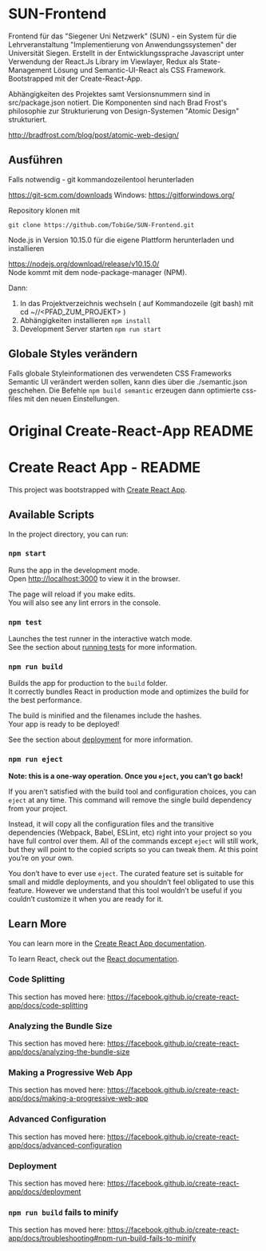 # SUN-Frontend

Frontend für das "Siegener Uni Netzwerk" (SUN) - ein System für die Lehrveranstaltung "Implementierung von Anwendungssystemen" der Universität Siegen. Erstellt in der Entwicklungssprache Javascript unter Verwendung der React.Js Library im Viewlayer, Redux als State-Management Lösung und Semantic-UI-React als CSS Framework.
Bootstrapped mit der Create-React-App.

Abhängigkeiten des Projektes samt Versionsnummern sind in src/package.json notiert. Die Komponenten sind nach Brad Frost's philosophie zur Strukturierung von Design-Systemen "Atomic Design" strukturiert.

http://bradfrost.com/blog/post/atomic-web-design/

## Ausführen

Falls notwendig - git kommandozeilentool herunterladen

https://git-scm.com/downloads
Windows: https://gitforwindows.org/

Repository klonen mit

`git clone https://github.com/TobiGe/SUN-Frontend.git`

Node.js in Version 10.15.0 für die eigene Plattform herunterladen und installieren

https://nodejs.org/download/release/v10.15.0/  
Node kommt mit dem node-package-manager (NPM).

Dann:

1. In das Projektverzeichnis wechseln ( auf Kommandozeile (git bash) mit cd ~/<BENUTZERNAME>/<PFAD_ZUM_PROJEKT> )
2. Abhängigkeiten installieren `npm install`
3. Development Server starten `npm run start`


## Globale Styles verändern

Falls globale Styleinformationen des verwendeten CSS Frameworks Semantic UI verändert werden sollen, kann dies über die ./semantic.json geschehen. Die Befehle `npm build semantic` erzeugen dann optimierte css-files mit den neuen Einstellungen.

# Original Create-React-App README


# Create React App - README

This project was bootstrapped with [Create React App](https://github.com/facebook/create-react-app).

## Available Scripts

In the project directory, you can run:

### `npm start`

Runs the app in the development mode.<br>
Open [http://localhost:3000](http://localhost:3000) to view it in the browser.

The page will reload if you make edits.<br>
You will also see any lint errors in the console.

### `npm test`

Launches the test runner in the interactive watch mode.<br>
See the section about [running tests](https://facebook.github.io/create-react-app/docs/running-tests) for more information.

### `npm run build`

Builds the app for production to the `build` folder.<br>
It correctly bundles React in production mode and optimizes the build for the best performance.

The build is minified and the filenames include the hashes.<br>
Your app is ready to be deployed!

See the section about [deployment](https://facebook.github.io/create-react-app/docs/deployment) for more information.

### `npm run eject`

**Note: this is a one-way operation. Once you `eject`, you can’t go back!**

If you aren’t satisfied with the build tool and configuration choices, you can `eject` at any time. This command will remove the single build dependency from your project.

Instead, it will copy all the configuration files and the transitive dependencies (Webpack, Babel, ESLint, etc) right into your project so you have full control over them. All of the commands except `eject` will still work, but they will point to the copied scripts so you can tweak them. At this point you’re on your own.

You don’t have to ever use `eject`. The curated feature set is suitable for small and middle deployments, and you shouldn’t feel obligated to use this feature. However we understand that this tool wouldn’t be useful if you couldn’t customize it when you are ready for it.

## Learn More

You can learn more in the [Create React App documentation](https://facebook.github.io/create-react-app/docs/getting-started).

To learn React, check out the [React documentation](https://reactjs.org/).

### Code Splitting

This section has moved here: https://facebook.github.io/create-react-app/docs/code-splitting

### Analyzing the Bundle Size

This section has moved here: https://facebook.github.io/create-react-app/docs/analyzing-the-bundle-size

### Making a Progressive Web App

This section has moved here: https://facebook.github.io/create-react-app/docs/making-a-progressive-web-app

### Advanced Configuration

This section has moved here: https://facebook.github.io/create-react-app/docs/advanced-configuration

### Deployment

This section has moved here: https://facebook.github.io/create-react-app/docs/deployment

### `npm run build` fails to minify

This section has moved here: https://facebook.github.io/create-react-app/docs/troubleshooting#npm-run-build-fails-to-minify
